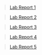 > [Lab Report 1](lab-report-1-week-2.md)

> [Lab Report 2](lab-report-2-week-4.md)

> [Lab Report 3](lab-report-3-week-6.md)

> [Lab Report 4](lab-report-4-week-8.md)

> [Lab Report 5](lab-report-5-week-10.md)